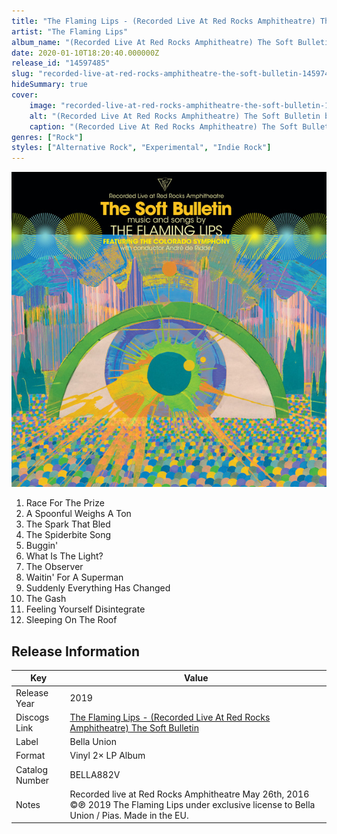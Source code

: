 ```yaml
---
title: "The Flaming Lips - (Recorded Live At Red Rocks Amphitheatre) The Soft Bulletin"
artist: "The Flaming Lips"
album_name: "(Recorded Live At Red Rocks Amphitheatre) The Soft Bulletin"
date: 2020-01-10T18:20:40.000000Z
release_id: "14597485"
slug: "recorded-live-at-red-rocks-amphitheatre-the-soft-bulletin-14597485"
hideSummary: true
cover:
    image: "recorded-live-at-red-rocks-amphitheatre-the-soft-bulletin-14597485.jpg"
    alt: "(Recorded Live At Red Rocks Amphitheatre) The Soft Bulletin by The Flaming Lips"
    caption: "(Recorded Live At Red Rocks Amphitheatre) The Soft Bulletin by The Flaming Lips"
genres: ["Rock"]
styles: ["Alternative Rock", "Experimental", "Indie Rock"]
---
```


![(Recorded Live At Red Rocks Amphitheatre) The Soft Bulletin by The Flaming Lips](recorded-live-at-red-rocks-amphitheatre-the-soft-bulletin-14597485.jpg)

<!-- section break -->

1. Race For The Prize
2. A Spoonful Weighs A Ton
3. The Spark That Bled
4. The Spiderbite Song
5. Buggin'
6. What Is The Light?
7. The Observer
8. Waitin' For A Superman
9. Suddenly Everything Has Changed
10. The Gash
11. Feeling Yourself Disintegrate
12. Sleeping On The Roof

<!-- section break -->





## Release Information
|  Key           | Value                                                |
| ---------------| ---------------------------------------------------- |
| Release Year   | 2019                                   |
| Discogs Link   | [The Flaming Lips - (Recorded Live At Red Rocks Amphitheatre) The Soft Bulletin](https://www.discogs.com/release/14597485-The-Flaming-Lips-Featuring-The-Colorado-Symphony-Recorded-Live-At-Red-Rocks-Amphitheatre-The-Soft-Bu) |
| Label          | Bella Union |
| Format         | Vinyl 2× LP Album |
| Catalog Number | BELLA882V |
| Notes | Recorded live at Red Rocks Amphitheatre May 26th, 2016  ©℗ 2019 The Flaming Lips under exclusive license to Bella Union / Pias. Made in the EU. |